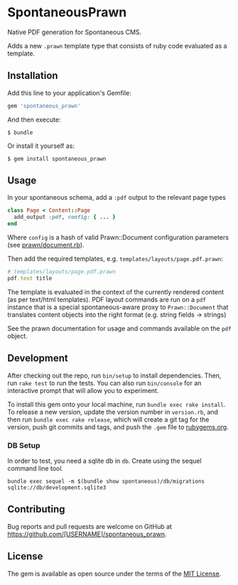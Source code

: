 # SpontaneousPrawn

Native PDF generation for Spontaneous CMS.

Adds a new `.prawn` template type that consists of ruby code evaluated as a
template.

## Installation

Add this line to your application's Gemfile:

```ruby
gem 'spontaneous_prawn'
```

And then execute:

    $ bundle

Or install it yourself as:

    $ gem install spontaneous_prawn

## Usage

In your spontaneous schema, add a `:pdf` output to the relevant page types

```ruby
class Page < Content::Page
  add_output :pdf, config: { ... }
end
```

Where `config` is a hash of valid Prawn::Document configuration parameters (see
[prawn/document.rb]).

Then add the required templates, e.g. `templates/layouts/page.pdf.prawn`:

```ruby
# templates/layouts/page.pdf.prawn
pdf.text title

```

The template is evaluated in the context of the currently rendered content (as
per text/html templates). PDF layout commands are run on a `pdf` instance that
is a special spontaneous-aware proxy to `Prawn::Document` that translates
content objects into the right format (e.g. string fields -> strings)

See the prawn documentation for usage and commands available on the `pdf`
object.

[prawn/document.rb]: https://github.com/prawnpdf/prawn/blob/master/lib/prawn/document.rb

## Development

After checking out the repo, run `bin/setup` to install dependencies. Then, run `rake test` to run the tests. You can also run `bin/console` for an interactive prompt that will allow you to experiment.

To install this gem onto your local machine, run `bundle exec rake install`. To release a new version, update the version number in `version.rb`, and then run `bundle exec rake release`, which will create a git tag for the version, push git commits and tags, and push the `.gem` file to [rubygems.org](https://rubygems.org).

### DB Setup

In order to test, you need a sqlite db in `db`. Create using the sequel command line tool.

    bundle exec sequel -m $(bundle show spontaneous)/db/migrations sqlite://db/development.sqlite3


## Contributing

Bug reports and pull requests are welcome on GitHub at https://github.com/[USERNAME]/spontaneous_prawn.


## License

The gem is available as open source under the terms of the [MIT License](http://opensource.org/licenses/MIT).


